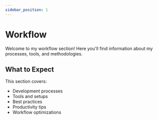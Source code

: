 ```yaml
---
sidebar_position: 1
---
```


# Workflow

Welcome to my workflow section! Here you'll find information about my processes, tools, and methodologies.

## What to Expect

This section covers:
- Development processes
- Tools and setups
- Best practices
- Productivity tips
- Workflow optimizations 